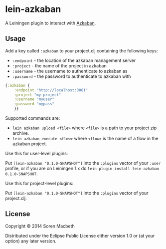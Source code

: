 # lein-azkaban

A Leiningen plugin to interact with [Azkaban](http://azkaban.github.io).

## Usage

Add a key called `:azkaban` to your project.clj containing the following keys:

* `:endpoint` - the location of the azkaban management server
* `:project` - the name of the project in azkaban
* `:username` - the username to authenticate to azkaban as
* `:password` - the password to authenticate to azkaban with

```clojure
{:azkaban {
    :endpoint "http://localhost:8081"
    :project "my-project"
    :username "myuser"
    :password "mypass"
    }}
```
Supported commands are:

* `lein azkaban upload <file>` where `<file>` is a path to your project zip archive.
* `lein azkaban execute <flow>` where `<flow>` is the name of a flow in the azkaban project.

Use this for user-level plugins:

Put `[lein-azkaban "0.1.0-SNAPSHOT"]` into the `:plugins` vector of your
`:user` profile, or if you are on Leiningen 1.x do `lein plugin install
lein-azkaban 0.1.0-SNAPSHOT`.

Use this for project-level plugins:

Put `[lein-azkaban "0.1.0-SNAPSHOT"]` into the `:plugins` vector of your project.clj.

## License

Copyright © 2014 Soren Macbeth

Distributed under the Eclipse Public License either version 1.0 or (at
your option) any later version.
